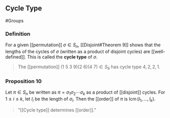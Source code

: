 ## Cycle Type
#Groups 
### Definition
For a given [[permutation]] $\sigma\in S_n$, [[Disjoint#Theorem 9]] shows that the lengths of the cycles of $\sigma$ (written as a product of disjoint cycles) are [[well-defined]]. This is called the **cycle type** of $\sigma$.
> The [[permutation]] $(\text{1 5 3 9)(2 6)(4 7})\in S_9$ has cycle type $4,2,2,1$.

### Proposition 10
Let $\pi \in S_{n}$ be written as $\pi=\sigma_{1} \sigma_{2} \cdots \sigma_{k}$ as a product of [[disjoint]] cycles. For $1 \leq i \leq k$, let $l_{i}$ be the length of $\sigma_{i}$. Then the [[order]] of $\pi$ is $\operatorname{lcm}\left(l_{1}, \ldots, l_{k}\right)$. 
>"[[Cycle type]] determines [[order]]."

